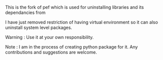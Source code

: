 This is the fork of pef which is used for uninstalling libraries and its dependancies from 

I have just removed restriction of having virtual environment so it can also uninstall system level packages.

Warning : Use it at your own responsibility.

Note : I am in the process of creating python package for it.
Any contributions and suggestions are welcome.
